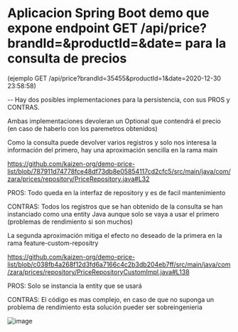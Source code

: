# Aplicacion Spring Boot demo que expone endpoint GET /api/price?brandId=<brandId>&productId=<productId>&date=<date> para la consulta de precios
(ejemplo GET /api/price?brandId=35455&productId=1&date=2020-12-30 23:58:58)

-- Hay dos posibles implementaciones para la persistencia, con sus PROS y CONTRAS.

Ambas implementaciones devoleran un Optional que contendrá el precio (en caso de haberlo con los paremetros obtenidos)

Como la consulta puede devolver varios registros y solo nos interesa la información del primero, hay una aproximación sencilla en la rama main

https://github.com/kaizen-org/demo-price-list/blob/787911d74778fce48df73db8e05854117cd2cfc5/src/main/java/com/zara/prices/repository/PriceRepository.java#L32

PROS: Todo queda en la interfaz de repository y es de facil mantenimiento

CONTRAS: Todos los registros que se han obtenido de la consulta se han instanciado como una entity Java aunque solo se vaya a usar el primero (problemas de rendimiento si son muchos)


La segunda aproximación mitiga el efecto no deseado de la primera en la rama feature-custom-repositry

https://github.com/kaizen-org/demo-price-list/blob/c038fb4a268f12d3fd6a7166c4c2b3db204eb7ff/src/main/java/com/zara/prices/repository/PriceRepositoryCustomImpl.java#L138

PROS: Solo se instancia la entity que se usará 

CONTRAS: El código es mas complejo, en caso de que no suponga un problema de rendimiento esta solución pueder ser sobreingenieria

  
  ![image](https://user-images.githubusercontent.com/924807/119991972-52e57300-bfca-11eb-8602-db3e130a091f.png)
